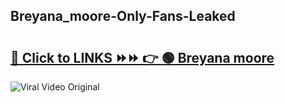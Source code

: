 
 ## Breyana_moore-Only-Fans-Leaked

# <h2><a href="https://clipsfans.com/Breyana_moore&ref=git">🔗 Click to LINKS ⏩⏩ 👉 🟢 Breyana moore </a></h2>

<a href="https://clipsfans.com/Breyana_moore&ref=git" rel="nofollow" data-target="animated-image.originalLink"><img src="https://i.ibb.co.com/xMMVF88/686577567.gif" alt="Viral Video Original" style="max-width: 100%; display: inline-block;" data-target="animated-image.originalImage"></a>
